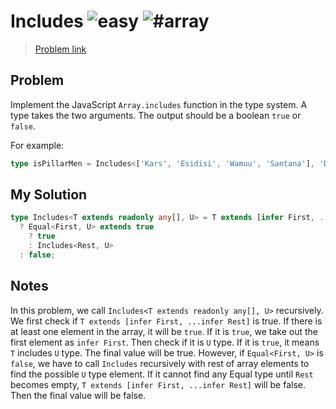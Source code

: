 <h1>Includes <img src="https://img.shields.io/badge/-easy-7aad0c" alt="easy"/> <img src="https://img.shields.io/badge/-%23array-999" alt="#array"/></h1>

> [Problem link](https://github.com/type-challenges/type-challenges/blob/main/questions/00898-easy-includes)

<h2> Problem </h2>

Implement the JavaScript `Array.includes` function in the type system. A type takes the two arguments. The output should be a boolean `true` or `false`.

For example:

```ts
type isPillarMen = Includes<['Kars', 'Esidisi', 'Wamuu', 'Santana'], 'Dio'> // expected to be `false`
```

<h2> My Solution </h2>

```ts
type Includes<T extends readonly any[], U> = T extends [infer First, ...infer Rest]
  ? Equal<First, U> extends true
    ? true
    : Includes<Rest, U>
  : false;
```

<h2> Notes </h2>

In this problem, we call `Includes<T extends readonly any[], U>` recursively. 
We first check if `T extends [infer First, ...infer Rest]` is true. If there is at least one element in the array, it will be `true`. 
If it is `true`, we take out the first element as `infer First`. Then check if it is `U` type. If it is `true`, it means `T` includes `U` type. The final value will be true. 
However, if `Equal<First, U>` is `false`, we have to call `Includes` recursively with rest of array elements to find the possible `U` type element.
If it cannot find any Equal type until `Rest` becomes empty, `T extends [infer First, ...infer Rest]` will be false. Then the final value will be false. 
